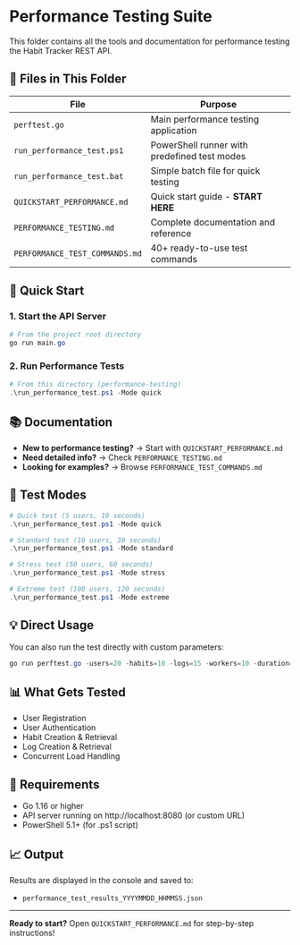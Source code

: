 # Performance Testing Suite

This folder contains all the tools and documentation for performance testing the Habit Tracker REST API.

## 📁 Files in This Folder

| File | Purpose |
|------|---------|
| `perftest.go` | Main performance testing application |
| `run_performance_test.ps1` | PowerShell runner with predefined test modes |
| `run_performance_test.bat` | Simple batch file for quick testing |
| `QUICKSTART_PERFORMANCE.md` | Quick start guide - **START HERE** |
| `PERFORMANCE_TESTING.md` | Complete documentation and reference |
| `PERFORMANCE_TEST_COMMANDS.md` | 40+ ready-to-use test commands |

## 🚀 Quick Start

### 1. Start the API Server
```powershell
# From the project root directory
go run main.go
```

### 2. Run Performance Tests
```powershell
# From this directory (performance-testing)
.\run_performance_test.ps1 -Mode quick
```

## 📚 Documentation

- **New to performance testing?** → Start with `QUICKSTART_PERFORMANCE.md`
- **Need detailed info?** → Check `PERFORMANCE_TESTING.md`
- **Looking for examples?** → Browse `PERFORMANCE_TEST_COMMANDS.md`

## 🎯 Test Modes

```powershell
# Quick test (5 users, 10 seconds)
.\run_performance_test.ps1 -Mode quick

# Standard test (10 users, 30 seconds)
.\run_performance_test.ps1 -Mode standard

# Stress test (50 users, 60 seconds)
.\run_performance_test.ps1 -Mode stress

# Extreme test (100 users, 120 seconds)
.\run_performance_test.ps1 -Mode extreme
```

## 💡 Direct Usage

You can also run the test directly with custom parameters:

```powershell
go run perftest.go -users=20 -habits=10 -logs=15 -workers=10 -duration=60s
```

## 📊 What Gets Tested

- User Registration
- User Authentication
- Habit Creation & Retrieval
- Log Creation & Retrieval
- Concurrent Load Handling

## 🔧 Requirements

- Go 1.16 or higher
- API server running on http://localhost:8080 (or custom URL)
- PowerShell 5.1+ (for .ps1 script)

## 📈 Output

Results are displayed in the console and saved to:
- `performance_test_results_YYYYMMDD_HHMMSS.json`

---

**Ready to start?** Open `QUICKSTART_PERFORMANCE.md` for step-by-step instructions!

